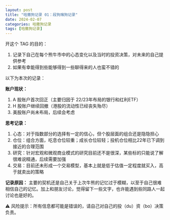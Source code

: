 ```yaml
---
layout: post
title: "哈撒狗记录 01：段狗赌狗记录"
date: 2024-02-07
categories: 哈撒狗记录
tags: [哈撒狗记录]
---
```


开这个 TAG 的目的：

1. 记录下自己在每个熊牛市中的心态变化以及当时的投资决策，对未来的自己提供参考
2. 如果有幸能得到些能够得到一些聊得来的人也蛮不错的

以下为本次的记录：
<!--more-->

**账户现状：**

1. A 股账户首次回正（主要归因于 22/23年布局的银行和红利ETF）
2. H 股账户继续回撤（港股的流动性已经丧失殆尽）
3. 美股账户尚未布局，后续会考虑

**思考记录：**

1. 心态：对于指数部分的选择有一定的信心，但个股层面的组合还是隐隐担心
2. 仓位：组合方面，吃息仓位较重；成长仓位较轻；投机仓位相比22年已下调到接近的合理范围
3. 研究：针对宏观和微观商业模式的研究目前还不是很深，某些标的只能说了解很难说精通，后续需要加强
4. 交易：目前还未形成一个交易模型，基本上就是低于估值一定程度就买入，高于就卖出的策略

**记录原因：**
主要的契机还是自己关于上次牛熊的记忆过于模糊，以至于自己很难相信自己的记忆。加上和朋友讨论，觉得留下一些文字，也许能遇到些同路人一起讨论也是好的。

⚠️ 风险提示：所有信息都可能是错误的，请自己对自己的投（du）资（bo）决策负责。
